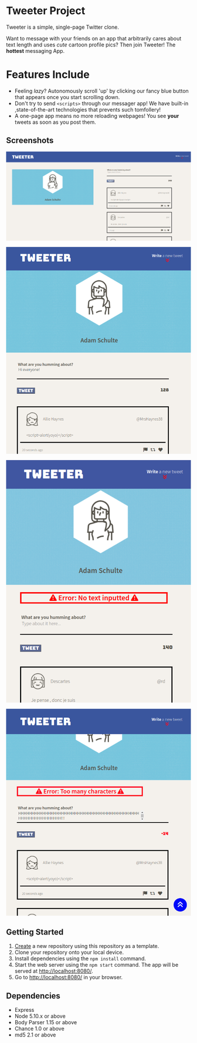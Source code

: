 # Tweeter Project

Tweeter is a simple, single-page Twitter clone.

Want to message with your friends on an app that arbitrarily cares about text length and uses *cute* cartoon profile pics? Then join Tweeter! The **hottest** messaging App.

# Features Include
- Feeling *lazy*? Autonomously scroll 'up' by clicking our fancy blue button that appears once you start scrolling down.
- Don't try to send ```<scripts>``` through our messager app! We have built-in ,state-of-the-art technologies that prevents such tomfollery!
- A one-page app means no more reloading webpages! You see **your** tweets as soon as you post them.

## Screenshots

!["desktop view"](https://github.com/Kagin007/tweeter/blob/master/docs/tweeterFullScreen.png?raw=true)

!["mobile view](https://github.com/Kagin007/tweeter/blob/master/docs/tweeterMobileView.png?raw=true)

!["error message"](https://github.com/Kagin007/tweeter/blob/master/docs/tweeterErrorMessage.png?raw=true)

!['too many characters](https://github.com/Kagin007/tweeter/blob/master/docs/tweetERTooManyChars.png?raw=true)
## Getting Started

1. [Create](https://docs.github.com/en/repositories/creating-and-managing-repositories/creating-a-repository-from-a-template) a new repository using this repository as a template.
2. Clone your repository onto your local device.
3. Install dependencies using the `npm install` command.
3. Start the web server using the `npm start` command. The app will be served at <http://localhost:8080/>.
4. Go to <http://localhost:8080/> in your browser.

## Dependencies

- Express
- Node 5.10.x or above
- Body Parser 1.15 or above
- Chance 1.0 or above
- md5 2.1 or above

